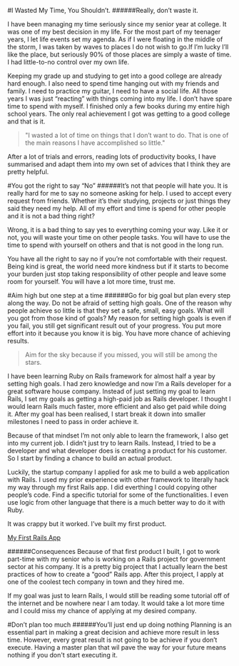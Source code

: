 #I Wasted My Time, You Shouldn’t.
######Really, don’t waste it.

I have been managing my time seriously since my senior year at college. It was one of my best decision in my life.
For the most part of my teenager years, I let life events set my agenda. As if I were floating in the middle of the storm, I was taken by waves to places I do not wish to go.If I’m lucky I’ll like the place, but  seriously 90% of those places are simply a waste of time. I had little-to-no control over my own life. 

Keeping my grade up and studying to get into a good college are already hard enough. I also need to spend time hanging out with my friends and family. I need to practice my guitar, I need to have a social life. All those years I was just “reacting” with things coming into my life. I don’t have spare time to spend with myself. I finished only a few books during my entire high school years. The only real achievement I got was getting to a good college and that is it.

>"I wasted a lot of time on things that I don’t want to do. That is one of the main reasons I have accomplished so little." 

After a lot of trials and errors, reading lots of productivity books, I have summarised and adapt them into my own set of advices that I think they are pretty helpful.

#You got the right to say “No”
######It’s not that people will hate you.
It is really hard for me to say no someone asking for help. I used to accept every request from friends. Whether it’s their studying, projects or just things they said they need my help. All of my effort and time is spend for other people and it is not a bad thing right?

Wrong, it is a bad thing to say yes to everything coming your way. Like it or not, you will waste your time on other people tasks. You will have to use the time to spend with yourself on others and that is not good in the long run.

You have all the right to say no if you’re not comfortable with their request. Being kind is great, the world need more kindness but if it starts to become your burden just stop taking responsibility of other people and leave some room for yourself. You will have a lot more time, trust me.

#Aim high but one step at a time
######Go for big goal but plan every step along the way.
Do not be afraid of setting high goals. One of the reason why people achieve so little is that they set a safe, small, easy goals. What will you got from those kind of goals? My reason for setting high goals is even if you fail, you still get significant result out of your progress. You put more effort into it because you know it is big. You have more chance of achieving results. 

>Aim for the sky because if you missed, you will still be among the stars.

I have been learning Ruby on Rails framework for almost half a year by setting high goals. I had zero knowledge and now I’m a Rails developer for a great software house company. Instead of just setting my goal to learn Rails, I set my goals as getting a high-paid job as Rails developer. I thought I would learn Rails much faster, more efficient and also get paid while doing it. After my goal has been realised, I start break it down into smaller milestones I need to pass in order achieve it.

Because of that mindset I’m not only able to learn the framework, I also get into my current job. I didn’t just try to learn Rails. Instead, I tried to be a developer and what developer does is creating a product for his customer. So I start by finding a chance to build an actual product. 

Luckily, the startup company I applied for ask me to build a web application with Rails. I used my prior experience with other framework to literally hack my way through my first Rails app. I did everthing I could copying other people’s code. Find a specific tutorial for some of the functionalities. I even use logic from other language that there is a much better way to do it with Ruby. 

It was crappy but it worked. I’ve built my first product.

[My First Rails App](https://github.com/vtno/clothstore)

######Consequences
Because of that first product I built, I got to work part-time with my senior who is working on a Rails project for government sector at his company. It is a pretty big project that I actually learn the best practices of how to create a “good” Rails app. After this project, I apply at one of the coolest tech company in town and they hired me.

If my goal was just to learn Rails, I would still be reading some tutorial off of the internet and be nowhere near I am today. It would take a lot more time and I could miss my chance of applying at my desired company.

#Don’t plan too much
######You’ll just end up doing nothing
Planning is an essential part in making a great decision and achieve more result in less time. However, every great result is not going to be achieve if you don’t execute. Having a master plan that wil pave the way for your future means nothing if you don't start executing it.
